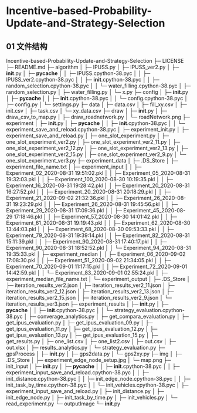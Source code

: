 # Incentive-based-Probability-Update-and-Strategy-Selection

## 01 文件结构
Incentive-based-Probability-Update-and-Strategy-Selection
  ├─ LICENSE
  ├─ README.md
  ├─ algorithm
  │  	├─ IPUSS.py
  │	    ├─ IPUSS_ver2.py
  │   	├─ __init__.py
  │  	├─ __pycache__
  │  	│	├─ IPUSS.cpython-38.pyc
  │  	│	├─ IPUSS_ver2.cpython-38.pyc
  │  	│	├─ __init__.cpython-38.pyc
  │  	│	├─ random_selection.cpython-38.pyc
  │  	│	└─ water_filling.cpython-38.pyc
  │  	├─ random_selection.py
  │  	├─ water_filling.py
  │  	└─ x.py
├─ config
│	├─ __init__.py
│	├─ __pycache__
│	│	├─ __init__.cpython-38.pyc
│	│	└─ config.cpython-38.pyc
│	├─ config.py
│	└─ settings.py
├─ data
│	├─ data.csv
│	├─ fill_xy.csv
│	├─ init.csv
│	├─ task.csv
│	└─ xy_data.csv
├─ draw
│	├─ __init__.py
│	├─ draw_csv_to_map.py
│	├─ draw_roadnetwork.py
│	└─ roadNetwork.png
├─ experiment
│	├─ __init__.py
│	├─ __pycache__
│	│	├─ __init__.cpython-38.pyc
│	│	└─ experiment_save_and_reload.cpython-38.pyc
│	├─ experiment_init.py
│	├─ experiment_save_and_reload.py
│	├─ one_slot_experiment.py
│	├─ one_slot_experiment_ver2.py
│	├─ one_slot_experiment_ver2_11.py
│	├─ one_slot_experiment_ver2_12.py
│	├─ one_slot_experiment_ver2_13.py
│	├─ one_slot_experiment_ver2_15.py
│	├─ one_slot_experiment_ver2_9.py
│	└─ one_slot_experiment_ver3.py
├─ experiment_data
│	├─ .DS_Store
│	├─ experiment_file_name.txt
│	├─ experiment_input
│	│	├─ Experiment_02_2020-08-31 19:51:02.pkl
│	│	├─ Experiment_05_2020-08-31 19:32:03.pkl
│	│	├─ Experiment_100_2020-08-30 10:19:35.pkl
│	│	├─ Experiment_16_2020-08-31 19:28:42.pkl
│	│	├─ Experiment_20_2020-08-31 16:27:52.pkl
│	│	├─ Experiment_20_2020-08-31 20:18:29.pkl
│	│	├─ Experiment_21_2020-09-02 21:32:36.pkl
│	│	├─ Experiment_26_2020-08-31 19:23:29.pkl
│	│	├─ Experiment_26_2020-08-31 19:45:56.pkl
│	│	├─ Experiment_29_2020-08-31 17:09:36.pkl
│	│	├─ Experiment_45_2020-08-29 17:18:46.pkl
│	│	├─ Experiment_57_2020-08-30 14:01:42.pkl
│	│	├─ Experiment_61_2020-08-31 19:19:43.pkl
│	│	├─ Experiment_62_2020-08-30 13:44:03.pkl
│	│	├─ Experiment_68_2020-08-30 09:53:33.pkl
│	│	├─ Experiment_79_2020-08-31 19:39:14.pkl
│	│	├─ Experiment_82_2020-08-31 15:11:39.pkl
│	│	├─ Experiment_90_2020-08-31 17:40:17.pkl
│	│	├─ Experiment_90_2020-08-31 18:52:52.pkl
│	│	└─ Experiment_94_2020-08-31 19:35:33.pkl
│	├─ experiment_median
│	│	├─ Experiment_06_2020-09-02 17:08:30.pkl
│	│	├─ Experiment_51_2020-09-02 21:34:05.pkl
│	│	├─ Experiment_70_2020-09-01 11:17:15.pkl
│	│	├─ Experiment_72_2020-09-01 14:42:59.pkl
│	│	└─ Experiment_83_2020-09-01 02:55:24.pkl
│	├─ experiment_median_file_name.txt
│	└─ experiment_output
│	 	├─ .DS_Store
│	 	├─ iteration_results_ver2.json
│	 	├─ iteration_results_ver2_11.json
│	 	├─ iteration_results_ver2_12.json
│	 	├─ iteration_results_ver2_13.json
│	 	├─ iteration_results_ver2_15.json
│	 	├─ iteration_results_ver2_9.json
│	 	└─ iteration_results_ver3.json
├─ experiment_results
│	├─ __init__.py
│	├─ __pycache__
│	│	├─ __init__.cpython-38.pyc
│	│	└─ strategy_evaluation.cpython-38.pyc
│	├─ converage_analytics.py
│	├─ get_compara_evaluation.py
│	├─ get_ipus_evaluation.py
│	├─ get_ipus_evaluation_09.py
│	├─ get_ipus_evaluation_11.py
│	├─ get_ipus_evaluation_12.py
│	├─ get_ipus_evaluation_13.py
│	├─ get_ipus_evaluation_15.py
│	├─ get_results.py
│	├─ one_list.csv
│	├─ one_list2.csv
│	├─ out.csv
│	├─ out.xlsx
│	├─ results_analytics.py
│	└─ strategy_evaluation.py
├─ gpsProcess
│	├─ __init__.py
│	├─ gps2data.py
│	└─ gps2xy.py
├─ img
│	├─ .DS_Store
│	├─ experiment_edge_node_setup.jpg
│	└─ map.png
├─ init_input
│	├─ __init__.py
│	├─ __pycache__
│	│	├─ __init__.cpython-38.pyc
│	│	├─ experiment_input_save_and_reload.cpython-38.pyc
│	│	├─ init_distance.cpython-38.pyc
│	│	├─ init_edge_node.cpython-38.pyc
│	│	├─ init_task_by_time.cpython-38.pyc
│	│	└─ init_vehicles.cpython-38.pyc
│	├─ experiment_input_save_and_reload.py
│	├─ init_distance.py
│	├─ init_edge_node.py
│	├─ init_task_by_time.py
│	├─ init_vehicles.py
│	└─ read_experiment.py
└─ outputImage
	└─ __init__.py

